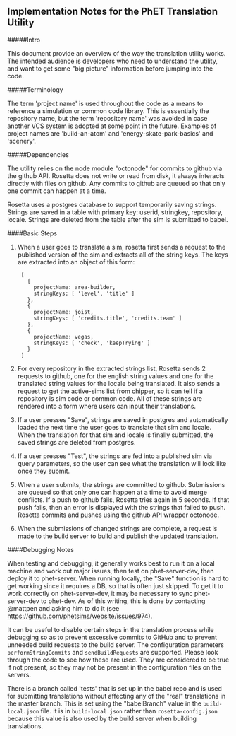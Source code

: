 Implementation Notes for the PhET Translation Utility
-----------------------------------------------------

#####Intro

This document provide an overview of the way the translation utility works.  The intended audience is developers who
need to understand the utility, and want to get some "big picture" information before jumping into the code.

#####Terminology

The term 'project name' is used throughout the code as a means to reference a simulation or common code library.  This
is essentially the repository name, but the term 'repository name' was avoided in case another VCS system is adopted
at some point in the future.  Examples of project names are 'build-an-atom' and 'energy-skate-park-basics' and 
'scenery'.

#####Dependencies

The utility relies on the node module "octonode" for commits to github via the github API. Rosetta does not write or 
read from disk, it always interacts directly with files on github. Any commits to github are queued so that only one
commit can happen at a time.

Rosetta uses a postgres database to support temporarily saving strings. Strings are saved in a table with primary key:
userid, stringkey, repository, locale. Strings are deleted from the table after the sim is submitted to babel.

####Basic Steps

1. When a user goes to translate a sim, rosetta first sends a request to the published version of the sim and extracts
all of the string keys. The keys are extracted into an object of this form:

        [ 
          {
            projectName: area-builder,
            stringKeys: [ 'level', 'title' ]
          },
          {
            projectName: joist,
            stringKeys: [ 'credits.title', 'credits.team' ]
          },
          {
            projectName: vegas,
            stringKeys: [ 'check', 'keepTrying' ]
          }
        ]
        
2. For every repository in the extracted strings list, Rosetta sends 2 requests to github, one for the english string 
values and one for the translated string values for the locale being translated. It also sends a request to get the 
active-sims list from chipper, so it can tell if a repository is sim code or common code. All of these strings are 
rendered into a form where users can input their translations.
3. If a user presses "Save", strings are saved in postgres and automatically loaded the next time the user goes to
translate that sim and locale. When the translation for that sim and locale is finally submitted, the saved strings are
deleted from postgres.
4. If a user presses "Test", the strings are fed into a published sim via query parameters, so the user can see what the
translation will look like once they submit.
5. When a user submits, the strings are committed to github. Submissions are queued so that only one can happen at a
time to avoid merge conflicts. If a push to github fails, Rosetta tries again in 5 seconds. If that push fails, then an
error is displayed with the strings that failed to push. Rosetta commits and pushes using the github API wrapper
octonode.
6. When the submissions of changed strings are complete, a request is made to the build server to build and publish the
updated translation.

####Debugging Notes

When testing and debugging, it generally works best to run it on a local machine and work out major issues, then test
on phet-server-dev, then deploy it to phet-server.  When running locally, the "Save" function is hard to get working
since it requires a DB, so that is often just skipped.  To get it to work correctly on phet-server-dev, it may be
necessary to sync phet-server-dev to phet-dev.  As of this writing, this is done by contacting @mattpen and asking him
to do it (see https://github.com/phetsims/website/issues/974).

It can be useful to disable certain steps in the translation process while debugging so as to prevent excessive commits
to GitHub and to prevent unneeded build requests to the build server.  The configuration parameters 
`performStringCommits` and `sendBuildRequests` are supported.  Please look through the code to see how these are used.
They are considered to be true if not present, so they may not be present in the configuration files on the servers.

There is a branch called 'tests' that is set up in the babel repo and is used for submitting translations without
affecting any of the "real" translations in the master branch.  This is set using the "babelBranch" value in the
`build-local.json` file.  It is in `build-local.json` rather than `rosetta-config.json` because this value is also used
by the build server when building translations.

